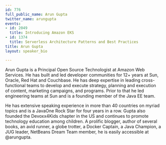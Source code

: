 ```yaml
---
id: 776
full_public_name: Arun Gupta
twitter_name: arungupta
events:
- id: 2049
  title: Introducing Amazon EKS
- id: 1374
  title: Serverless Architecture Patterns and Best Practices
title: Arun Gupta
layout: speaker_bio

---
```

Arun Gupta is a Principal Open Source Technologist at Amazon Web Services. He has built and led developer communities for 12+ years at Sun, Oracle, Red Hat and Couchbase. He has deep expertise in leading cross-functional teams to develop and execute strategy, planning and execution of content, marketing campaigns, and programs. Prior to that he led engineering teams at Sun and is a founding member of the Java EE team.

He has extensive speaking experience in more than 40 countries on myriad topics and is a JavaOne Rock Star for four years in a row. Gupta also founded the Devoxx4Kids chapter in the US and continues to promote technology education among children. A prolific blogger, author of several books, an avid runner, a globe trotter, a Docker Captain, a Java Champion, a JUG leader, NetBeans Dream Team member, he is easily accessible at @arungupta.